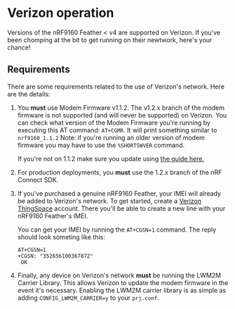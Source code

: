 # Verizon operation

Versions of the nRF9160 Feather < v4 are supported on Verizon. If you've been chomping at the bit to get running on their newtwork, here's your chance!

## Requirements

There are some requirements related to the use of Verizon's network. Here are the details:

1. You **must** use Modem Firmware v1.1.2. The v1.2.x branch of the modem firmware is not supported (and will never be supported) on Verizon. You can check what version of the Modem Firmware you're running by executing this AT command: `AT+CGMR`. It will print something similar to `nrf9160_1.1.2` Note: if you're running an older version of modem firmware you may have to use the `%SHORTSWVER` command.

    If you're not on 1.1.2 make sure you update using [the guide here.](nrf9160-nrf-connect-desktop.md#updating-modem-firmware)
1. For production deployments, you **must** use the 1.2.x branch of the nRF Connect SDK.
1. If you've purchased a genuine nRF9160 Feather, your IMEI will already be added to Verizon's network. To get started, create a [Verizon ThingSpace](https://thingspace.verizon.com) account. There you'll be able to create a new line with your nRF9160 Feather's IMEI.

    You can get your IMEI by running the `AT+CGSN=1` command. The reply should look someting like this:
     ```
     AT+CGSN=1
     +CGSN: "352656100367872"
      OK
      ```
1. Finally, any device on Verizon's network **must** be running the LWM2M Carrier Library. This allows Verizon to update the modem firmware in the event it's necessary. Enabling the LWM2M carrier library is as simple as adding `CONFIG_LWM2M_CARRIER=y` to your `prj.conf`.